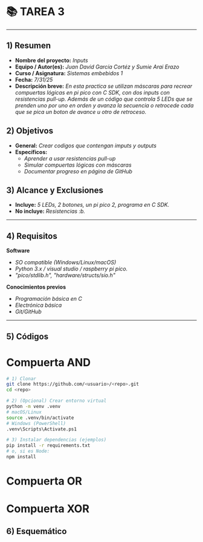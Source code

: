 # 📚 TAREA 3

---

## 1) Resumen

- **Nombre del proyecto:** _Inputs_  
- **Equipo / Autor(es):** _Juan David García Cortéz y Sumie Arai Erazo_  
- **Curso / Asignatura:** _Sistemas embebidos 1_  
- **Fecha:** _7/31/25_  
- **Descripción breve:** _En esta practica se utilizan máscaras para recrear compuertas lógicas en pi pico con C SDK, con dos inputs con resistencias pull-up. Además de un código que controla 5 LEDs que se prenden uno por uno en orden y avanza la secuencia o retrocede cada que se pica un boton de avance u otro de retroceso._


## 2) Objetivos

- **General:** _Crear codigos que contengan imputs y outputs_
- **Específicos:**
  - _Aprender a usar resistencias pull-up_
  - _Simular compuertas lógicas con máscaras_
  - _Documentar progreso en página de GitHub_

## 3) Alcance y Exclusiones

- **Incluye:** _5 LEDs, 2 botones, un pi pico 2, programa en C SDK._
- **No incluye:** _Resistencias :b._

---

## 4) Requisitos

**Software**
- _SO compatible (Windows/Linux/macOS)_
- _Python 3.x / visual studio / raspberry pi pico._
- _"pico/stdlib.h", "hardware/structs/sio.h"_

**Conocimientos previos**
- _Programación básica en C_
- _Electrónica básica_
- _Git/GitHub_

---

## 5) Códigos

# Compuerta AND

```bash
# 1) Clonar
git clone https://github.com/<usuario>/<repo>.git
cd <repo>

# 2) (Opcional) Crear entorno virtual
python -m venv .venv
# macOS/Linux
source .venv/bin/activate
# Windows (PowerShell)
.venv\Scripts\Activate.ps1

# 3) Instalar dependencias (ejemplos)
pip install -r requirements.txt
# o, si es Node:
npm install


```
# Compuerta OR
# Compuerta XOR

## 6) Esquemático